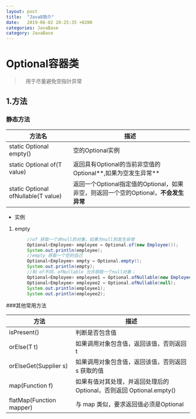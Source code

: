 ```yaml
---
layout: post
title:  "Java8简介"
date:   2019-06-02 20:25:35 +0200
categories: JavaBase
category: JavaBase
---
```

# Optional容器类

>　用于尽量避免空指针异常
## 1.方法
### 静态方法

|方法名|描述|
|-|-|
|static <T> Optional<T> empty()  |空的Optional实例|
|static <T> Optional<T> of(T value)  |返回具有Optional的当前非空值的Optional**,如果为空发生异常**|
|static <T> Optional<T> ofNullable(T value)  |返回一个Optional指定值的Optional，如果非空，则返回一个空的Optional，**不会发生异常**|
* 实例
1. empty
```java
        //of 获取一个非null的对象，如果为null则发生异常
        Optional<Employee> employee = Optional.of(new Employee());
        System.out.println(employee);
        //empty 获取一个空的自己
        Optional<Employee> empty = Optional.empty();
        System.out.println(empty);
        //和 of不同，ofNullable 允许获取一个null对象；
        Optional<Employee> employee1 = Optional.ofNullable(new Employee());
        Optional<Employee> employee2 = Optional.ofNullable(null);
        System.out.println(employee1);
        System.out.println(employee2);
```

###其他常用方法

|方法|描述|
|-|-|
|isPresent()|判断是否包含值|
|orElse(T t)| 如果调用对象包含值，返回该值，否则返回t|
|orElseGet(Supplier s) |如果调用对象包含值，返回该值，否则返回 s 获取的值|
|map(Function f)| 如果有值对其处理，并返回处理后的Optional，否则返回 Optional.empty()|
|flatMap(Function mapper)|与 map 类似，要求返回值必须是Optional|

